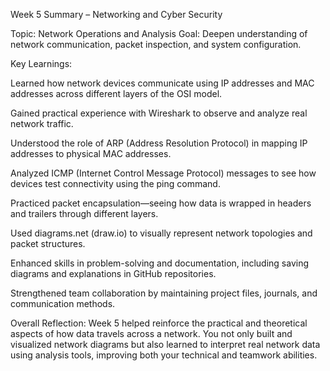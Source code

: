 Week 5 Summary – Networking and Cyber Security

Topic: Network Operations and Analysis
Goal: Deepen understanding of network communication, packet inspection, and system configuration.

Key Learnings:

Learned how network devices communicate using IP addresses and MAC addresses across different layers of the OSI model.

Gained practical experience with Wireshark to observe and analyze real network traffic.

Understood the role of ARP (Address Resolution Protocol) in mapping IP addresses to physical MAC addresses.

Analyzed ICMP (Internet Control Message Protocol) messages to see how devices test connectivity using the ping command.

Practiced packet encapsulation—seeing how data is wrapped in headers and trailers through different layers.

Used diagrams.net (draw.io) to visually represent network topologies and packet structures.

Enhanced skills in problem-solving and documentation, including saving diagrams and explanations in GitHub repositories.

Strengthened team collaboration by maintaining project files, journals, and communication methods.

Overall Reflection:
Week 5 helped reinforce the practical and theoretical aspects of how data travels across a network. You not only built and visualized network diagrams but also learned to interpret real network data using analysis tools, improving both your technical and teamwork abilities.
